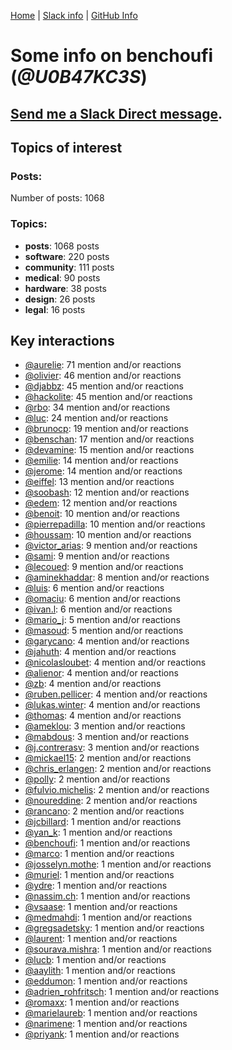 [Home](https://kelu124.github.io/echommunity/) | [Slack info](https://kelu124.github.io/echommunity/) | [GitHub Info](https://kelu124.github.io/echommunity/github.html)

# Some info on __benchoufi__ (_@U0B47KC3S_)


## [Send me a Slack Direct message](https://echopen.slack.com/messages/@benchoufi/).

## Topics of interest

### Posts: 

Number of posts: 1068

### Topics:

* __posts__: 1068 posts
* __software__: 220 posts
* __community__: 111 posts
* __medical__: 90 posts
* __hardware__: 38 posts
* __design__: 26 posts
* __legal__: 16 posts

## Key interactions 

* [@aurelie](./U37GZRZU6.md): 71 mention and/or reactions
* [@olivier](./U04DFTZ7D.md): 46 mention and/or reactions
* [@djabbz](./U2PFHNN3C.md): 45 mention and/or reactions
* [@hackolite](./U20C8CKTL.md): 45 mention and/or reactions
* [@rbo](./U38HVMZ6K.md): 34 mention and/or reactions
* [@luc](./U0AAL4W13.md): 24 mention and/or reactions
* [@brunocp](./U33817K25.md): 19 mention and/or reactions
* [@benschan](./U1PKXQVDW.md): 17 mention and/or reactions
* [@devamine](./U2X7189QR.md): 15 mention and/or reactions
* [@emilie](./U0FN1B8KD.md): 14 mention and/or reactions
* [@jerome](./U07UEJC2H.md): 14 mention and/or reactions
* [@eiffel](./U3GHS132Q.md): 13 mention and/or reactions
* [@soobash](./U1PAGSKGU.md): 12 mention and/or reactions
* [@edem](./U34N7NQNR.md): 12 mention and/or reactions
* [@benoit](./U0GMX7QUB.md): 10 mention and/or reactions
* [@pierrepadilla](./U2X419KJS.md): 10 mention and/or reactions
* [@houssam](./U2Y7FPEUB.md): 10 mention and/or reactions
* [@victor_arias](./U32FZ0QLX.md): 9 mention and/or reactions
* [@sami](./U2MF267L2.md): 9 mention and/or reactions
* [@lecoued](./U3QGT3Q74.md): 9 mention and/or reactions
* [@aminekhaddar](./U2XLJS5L0.md): 8 mention and/or reactions
* [@luis](./U34231VFH.md): 6 mention and/or reactions
* [@omaciu](./U3J40RUDT.md): 6 mention and/or reactions
* [@ivan.l](./U3CDR25JP.md): 6 mention and/or reactions
* [@mario_j](./U32UWGGN9.md): 5 mention and/or reactions
* [@masoud](./U3PLYAJPJ.md): 5 mention and/or reactions
* [@garycano](./U31UCUFPW.md): 4 mention and/or reactions
* [@jahuth](./U3FCS2UP3.md): 4 mention and/or reactions
* [@nicolasloubet](./U04H8570R.md): 4 mention and/or reactions
* [@alienor](./U1N5Q9334.md): 4 mention and/or reactions
* [@zb](./U1P9ARRU3.md): 4 mention and/or reactions
* [@ruben.pellicer](./U32V2JWFJ.md): 4 mention and/or reactions
* [@lukas.winter](./U352MKG4V.md): 4 mention and/or reactions
* [@thomas](./U2Q4137LL.md): 4 mention and/or reactions
* [@ameklou](./U32AR6TED.md): 3 mention and/or reactions
* [@mabdous](./U2YN8FREG.md): 3 mention and/or reactions
* [@j.contrerasv](./U336DPZV4.md): 3 mention and/or reactions
* [@mickael15](./U3TUWV3SQ.md): 2 mention and/or reactions
* [@chris_erlangen](./U3PC2A4GZ.md): 2 mention and/or reactions
* [@polly](./U24BZF8UR.md): 2 mention and/or reactions
* [@fulvio.michelis](./U3D9HA0N4.md): 2 mention and/or reactions
* [@noureddine](./U38TWKY9Y.md): 2 mention and/or reactions
* [@rancano](./U3WRNP30B.md): 2 mention and/or reactions
* [@jcbillard](./U3GQS8JTZ.md): 1 mention and/or reactions
* [@yan_k](./U3NT8G2BC.md): 1 mention and/or reactions
* [@benchoufi](./U0B47KC3S.md): 1 mention and/or reactions
* [@marco](./U3WNEB55H.md): 1 mention and/or reactions
* [@josselyn.mothe](./U3XHSAQHE.md): 1 mention and/or reactions
* [@muriel](./U0JFW4XTQ.md): 1 mention and/or reactions
* [@ydre](./U2404BG5N.md): 1 mention and/or reactions
* [@nassim.ch](./U1NM17NHF.md): 1 mention and/or reactions
* [@vsaase](./U3S1G3AE8.md): 1 mention and/or reactions
* [@medmahdi](./U36QEPF51.md): 1 mention and/or reactions
* [@gregsadetsky](./U0KLG7CP8.md): 1 mention and/or reactions
* [@laurent](./U3Y2FPGBV.md): 1 mention and/or reactions
* [@sourava.mishra](./U3CV9P9NH.md): 1 mention and/or reactions
* [@lucb](./U41049CQ2.md): 1 mention and/or reactions
* [@aaylith](./U3ARRLDQ8.md): 1 mention and/or reactions
* [@eddumon](./U3HH0CEAW.md): 1 mention and/or reactions
* [@adrien_rohfritsch](./U2PTWF6SX.md): 1 mention and/or reactions
* [@romaxx](./U35LGETA4.md): 1 mention and/or reactions
* [@marielaureb](./U3T7KBEMV.md): 1 mention and/or reactions
* [@narimene](./U1NTT0ZPH.md): 1 mention and/or reactions
* [@priyank](./U23D8HAC9.md): 1 mention and/or reactions
